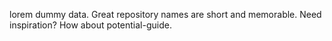 lorem dummy data. 
Great repository names are short and memorable. Need inspiration? How about potential-guide.
